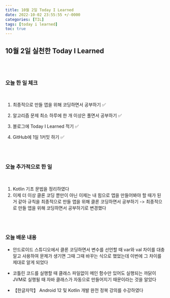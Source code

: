 ```yaml
---
title: 10월 2일 Today I Learned
date: 2022-10-02 23:55:55 +/-0000
categories: [TIL]
tags: [today i learned]
toc: true
---
```


## 10월 2일 실천한 Today I Learned

<br><br>

### 오늘 한 일 체크
<br>

1. 최종적으로 만들 앱을 위해 코딩하면서 공부하기 ✅

2. 알고리즘 문제 최소 하루에 한 개 이상은 풀면서 공부하기 ✅

3. 블로그에 Today I Learned 적기 ✅

4. GitHub에 1일 1커밋 하기 ✅

<br><br>

### 오늘 추가적으로 한 일
<br>

1. Kotlin 기초 문법을 정리하였다
1. 이제 더 이상 클론 코딩 뿐만이 아닌 이제는 내 힘으로 앱을 만들어봐야 할 때가 된 거 같아 규칙을 최종적으로 만들 앱을 위해 클론 코딩하면서 공부하기 -> 최종적으로 만들 앱을 위해 코딩하면서 공부하기로 변경했다


<br><br>

### 오늘 배운 내용

* 안드로이드 스튜디오에서 클론 코딩하면서 변수를 선언할 때 var와 val 차이를 대충알고 사용하여 문제가 생기면
그때 그때 바꾸는 식으로 했었는데 이번에 그 차이를 제대로 알게 되었다

* 코틀린 코드를 실행할 때 클래스 파일없이 메인 함수만 있어도 실행되는 까닭이 JVM로 실행될 때 자바 클래스가 자동으로 만들어지기 
때문이라는 것을 알았다

* 【한글자막】 Android 12 및 Kotlin 개발 완전 정복 강의를 수강하였다







